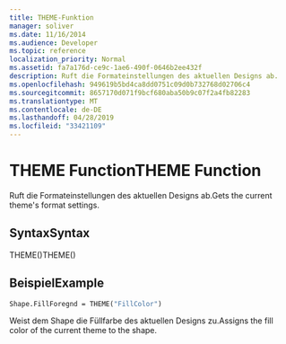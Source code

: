 ```yaml
---
title: THEME-Funktion
manager: soliver
ms.date: 11/16/2014
ms.audience: Developer
ms.topic: reference
localization_priority: Normal
ms.assetid: fa7a176d-ce9c-1ae6-490f-0646b2ee432f
description: Ruft die Formateinstellungen des aktuellen Designs ab.
ms.openlocfilehash: 949619b5bd4ca8dd0751c09d0b732768d02706c4
ms.sourcegitcommit: 8657170d071f9bcf680aba50b9c07f2a4fb82283
ms.translationtype: MT
ms.contentlocale: de-DE
ms.lasthandoff: 04/28/2019
ms.locfileid: "33421109"
---
```

# <a name="theme-function"></a><span data-ttu-id="64a46-103">THEME Function</span><span class="sxs-lookup"><span data-stu-id="64a46-103">THEME Function</span></span>

<span data-ttu-id="64a46-104">Ruft die Formateinstellungen des aktuellen Designs ab.</span><span class="sxs-lookup"><span data-stu-id="64a46-104">Gets the current theme's format settings.</span></span>
  
## <a name="syntax"></a><span data-ttu-id="64a46-105">Syntax</span><span class="sxs-lookup"><span data-stu-id="64a46-105">Syntax</span></span>

<span data-ttu-id="64a46-106">THEME()</span><span class="sxs-lookup"><span data-stu-id="64a46-106">THEME()</span></span>
  
## <a name="example"></a><span data-ttu-id="64a46-107">Beispiel</span><span class="sxs-lookup"><span data-stu-id="64a46-107">Example</span></span>

```vb
Shape.FillForegnd = THEME("FillColor")
```

<span data-ttu-id="64a46-108">Weist dem Shape die Füllfarbe des aktuellen Designs zu.</span><span class="sxs-lookup"><span data-stu-id="64a46-108">Assigns the fill color of the current theme to the shape.</span></span>
  

